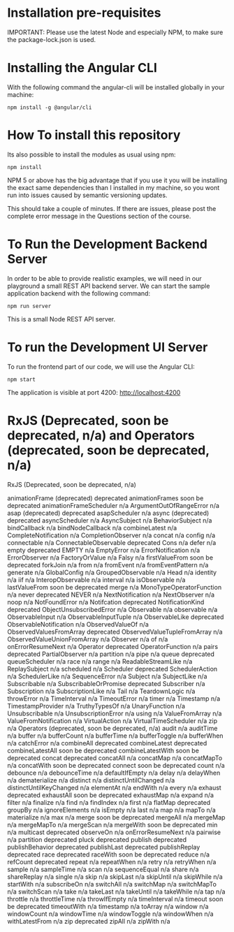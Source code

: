 # Installation pre-requisites

IMPORTANT: Please use the latest Node and especially NPM, to make sure the package-lock.json is used.

# Installing the Angular CLI

With the following command the angular-cli will be installed globally in your machine:

    npm install -g @angular/cli

# How To install this repository

Its also possible to install the modules as usual using npm:

    npm install

NPM 5 or above has the big advantage that if you use it you will be installing the exact same dependencies than I installed in my machine, so you wont run into issues caused by semantic versioning updates.

This should take a couple of minutes. If there are issues, please post the complete error message in the Questions section of the course.

# To Run the Development Backend Server

In order to be able to provide realistic examples, we will need in our playground a small REST API backend server. We can start the sample application backend with the following command:

    npm run server

This is a small Node REST API server.

# To run the Development UI Server

To run the frontend part of our code, we will use the Angular CLI:

    npm start

The application is visible at port 4200: [http://localhost:4200](http://localhost:4200)

# RxJS (Deprecated, soon be deprecated, n/a) and Operators (deprecated, soon be deprecated, n/a)

RxJS (Deprecated, soon be deprecated, n/a)

animationFrame (deprecated) deprecated
animationFrames soon be deprecated
animationFrameScheduler n/a
ArgumentOutOfRangeError n/a
asap (deprecated) deprecated
asapScheduler n/a
async (deprecated) deprecated
asyncScheduler n/a
AsyncSubject n/a
BehaviorSubject n/a
bindCallback n/a
bindNodeCallback n/a
combineLatest n/a
CompleteNotification n/a
CompletionObserver n/a
concat n/a
config n/a
connectable n/a
ConnectableObservable deprecated
Cons n/a
defer n/a
empty deprecated
EMPTY n/a
EmptyError n/a
ErrorNotification n/a
ErrorObserver n/a
FactoryOrValue n/a
Falsy n/a
firstValueFrom soon be deprecated
forkJoin n/a
from n/a
fromEvent n/a
fromEventPattern n/a
generate n/a
GlobalConfig n/a
GroupedObservable n/a
Head n/a
identity n/a
iif n/a
InteropObservable n/a
interval n/a
isObservable n/a
lastValueFrom soon be deprecated
merge n/a
MonoTypeOperatorFunction n/a
never deprecated
NEVER n/a
NextNotification n/a
NextObserver n/a
noop n/a
NotFoundError n/a
Notifcation deprecated
NotificationKind deprecated
ObjectUnsubscribedError n/a
Observable n/a
observable n/a
ObservableInput n/a
ObservableInputTuple n/a
ObservableLike deprecated
ObservableNotification n/a
ObservedValueOf n/a
ObservedValuesFromArray deprecated
ObservedValueTupleFromArray n/a
ObservedValueUnionFromArray n/a
Observer n/a
of n/a
onErrorResumeNext n/a
Operator deprecated
OperatorFunction n/a
pairs deprecated
PartialObserver n/a
partition n/a
pipe n/a
queue deprecated
queueScheduler n/a
race n/a
range n/a
ReadableStreamLike n/a
ReplaySubject n/a
scheduled n/a
Scheduler deprecated
SchedulerAction n/a
SchedulerLike n/a
SequenceError n/a
Subject n/a
SubjectLike n/a
Subscribable n/a
SubscribableOrPromise deprecated
Subscriber n/a
Subscription n/a
SubscriptionLike n/a
Tail n/a
TeardownLogic n/a
throwError n/a
TimeInterval n/a
TimeoutError n/a
timer n/a
Timestamp n/a
TimestampProvider n/a
TruthyTypesOf n/a
UnaryFunction n/a
Unsubscribable n/a
UnsubscriptionError n/a
using n/a
ValueFromArray n/a
ValueFromNotification n/a
VirtualAction n/a
VirtualTimeScheduler n/a
zip n/a
Operators (deprecated, soon be deprecated, n/a)
audit n/a
auditTime n/a
buffer n/a
bufferCount n/a
bufferTime n/a
bufferToggle n/a
bufferWhen n/a
catchError n/a
combineAll deprecated
combineLatest deprecated
combineLatestAll soon be deprecated
combineLatestWith soon be deprecated
concat deprecated
concatAll n/a
concatMap n/a
concatMapTo n/a
concatWith soon be deprecated
connect soon be deprecated
count n/a
debounce n/a
debounceTime n/a
defaultIfEmpty n/a
delay n/a
delayWhen n/a
dematerialize n/a
distinct n/a
distinctUntilChanged n/a
distinctUntilKeyChanged n/a
elementAt n/a
endWith n/a
every n/a
exhaust deprecated
exhaustAll soon be deprecated
exhaustMap n/a
expand n/a
filter n/a
finalize n/a
find n/a
findIndex n/a
first n/a
flatMap deprecated
groupBy n/a
ignoreElements n/a
isEmpty n/a
last n/a
map n/a
mapTo n/a
materialize n/a
max n/a
merge soon be deprecated
mergeAll n/a
mergeMap n/a
mergeMapTo n/a
mergeScan n/a
mergeWith soon be deprecated
min n/a
multicast deprecated
observeOn n/a
onErrorResumeNext n/a
pairwise n/a
partition deprecated
pluck deprecated
publish deprecated
publishBehavior deprecated
publishLast deprecated
publishReplay deprecated
race deprecated
raceWith soon be deprecated
reduce n/a
refCount deprecated
repeat n/a
repeatWhen n/a
retry n/a
retryWhen n/a
sample n/a
sampleTime n/a
scan n/a
sequenceEqual n/a
share n/a
shareReplay n/a
single n/a
skip n/a
skipLast n/a
skipUntil n/a
skipWhile n/a
startWith n/a
subscribeOn n/a
switchAll n/a
switchMap n/a
switchMapTo n/a
switchScan n/a
take n/a
takeLast n/a
takeUntil n/a
takeWhile n/a
tap n/a
throttle n/a
throttleTime n/a
throwIfEmpty n/a
timeInterval n/a
timeout soon be deprecated
timeoutWith n/a
timestamp n/a
toArray n/a
window n/a
windowCount n/a
windowTime n/a
windowToggle n/a
windowWhen n/a
withLatestFrom n/a
zip deprecated
zipAll n/a
zipWith n/a
